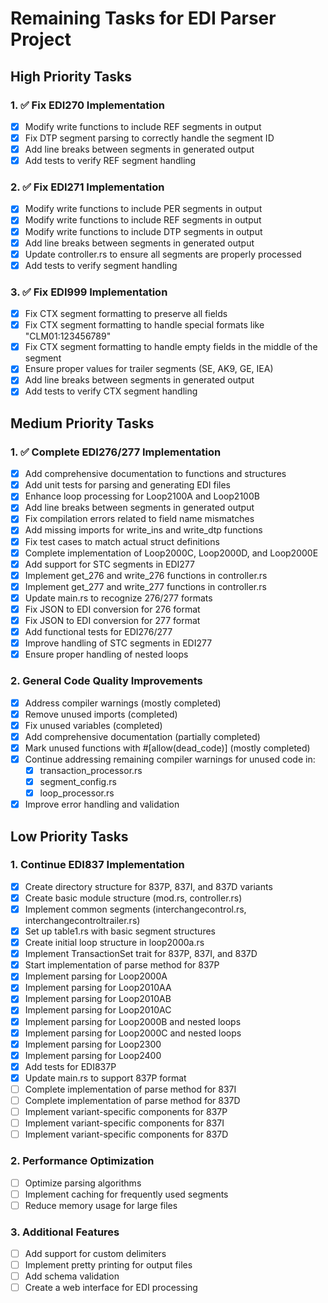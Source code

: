 # Remaining Tasks for EDI Parser Project

## High Priority Tasks

### 1. ✅ Fix EDI270 Implementation
- [x] Modify write functions to include REF segments in output
- [x] Fix DTP segment parsing to correctly handle the segment ID
- [x] Add line breaks between segments in generated output
- [x] Add tests to verify REF segment handling

### 2. ✅ Fix EDI271 Implementation
- [x] Modify write functions to include PER segments in output
- [x] Modify write functions to include REF segments in output
- [x] Modify write functions to include DTP segments in output
- [x] Add line breaks between segments in generated output
- [x] Update controller.rs to ensure all segments are properly processed
- [x] Add tests to verify segment handling

### 3. ✅ Fix EDI999 Implementation
- [x] Fix CTX segment formatting to preserve all fields
- [x] Fix CTX segment formatting to handle special formats like "CLM01:123456789"
- [x] Fix CTX segment formatting to handle empty fields in the middle of the segment
- [x] Ensure proper values for trailer segments (SE, AK9, GE, IEA)
- [x] Add line breaks between segments in generated output
- [x] Add tests to verify CTX segment handling

## Medium Priority Tasks

### 1. ✅ Complete EDI276/277 Implementation
- [x] Add comprehensive documentation to functions and structures
- [x] Add unit tests for parsing and generating EDI files
- [x] Enhance loop processing for Loop2100A and Loop2100B
- [x] Add line breaks between segments in generated output
- [x] Fix compilation errors related to field name mismatches
- [x] Add missing imports for write_ins and write_dtp functions
- [x] Fix test cases to match actual struct definitions
- [x] Complete implementation of Loop2000C, Loop2000D, and Loop2000E
- [x] Add support for STC segments in EDI277
- [x] Implement get_276 and write_276 functions in controller.rs
- [x] Implement get_277 and write_277 functions in controller.rs
- [x] Update main.rs to recognize 276/277 formats
- [x] Fix JSON to EDI conversion for 276 format
- [x] Fix JSON to EDI conversion for 277 format
- [x] Add functional tests for EDI276/277
- [x] Improve handling of STC segments in EDI277
- [x] Ensure proper handling of nested loops

### 2. General Code Quality Improvements
- [x] Address compiler warnings (mostly completed)
- [x] Remove unused imports (completed)
- [x] Fix unused variables (completed)
- [x] Add comprehensive documentation (partially completed)
- [x] Mark unused functions with #[allow(dead_code)] (mostly completed)
- [x] Continue addressing remaining compiler warnings for unused code in:
  - [x] transaction_processor.rs
  - [x] segment_config.rs
  - [x] loop_processor.rs
- [x] Improve error handling and validation

## Low Priority Tasks

### 1. Continue EDI837 Implementation
- [x] Create directory structure for 837P, 837I, and 837D variants
- [x] Create basic module structure (mod.rs, controller.rs)
- [x] Implement common segments (interchangecontrol.rs, interchangecontroltrailer.rs)
- [x] Set up table1.rs with basic segment structures
- [x] Create initial loop structure in loop2000a.rs
- [x] Implement TransactionSet trait for 837P, 837I, and 837D
- [x] Start implementation of parse method for 837P
- [x] Implement parsing for Loop2000A
- [x] Implement parsing for Loop2010AA
- [x] Implement parsing for Loop2010AB
- [x] Implement parsing for Loop2010AC
- [x] Implement parsing for Loop2000B and nested loops
- [x] Implement parsing for Loop2000C and nested loops
- [x] Implement parsing for Loop2300
- [x] Implement parsing for Loop2400
- [x] Add tests for EDI837P
- [x] Update main.rs to support 837P format
- [ ] Complete implementation of parse method for 837I
- [ ] Complete implementation of parse method for 837D
- [ ] Implement variant-specific components for 837P
- [ ] Implement variant-specific components for 837I
- [ ] Implement variant-specific components for 837D

### 2. Performance Optimization
- [ ] Optimize parsing algorithms
- [ ] Implement caching for frequently used segments
- [ ] Reduce memory usage for large files

### 3. Additional Features
- [ ] Add support for custom delimiters
- [ ] Implement pretty printing for output files
- [ ] Add schema validation
- [ ] Create a web interface for EDI processing
